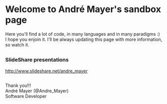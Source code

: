 <h1>Welcome to André Mayer's sandbox page</h1>

<p>Here you'll find a lot of code, in many languages and in many paradigms :) <br>
I hope you enjoin it. I'll be always updating this page with more information, so watch it. <br></p>

<h2></h2>

<h3>SlideShare presentations</h3>

<p><a href="http://www.slideshare.net/andre_mayer">http://www.slideshare.net/andre_mayer</a></p>

<h2></h2>

<p>Thank you!!! <br>
André Mayer (@Andre_Mayer) <br>
Software Developer</p> <br>
